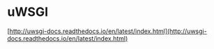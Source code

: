 # uWSGI

[http://uwsgi-docs.readthedocs.io/en/latest/index.html](http://uwsgi-docs.readthedocs.io/en/latest/index.html)